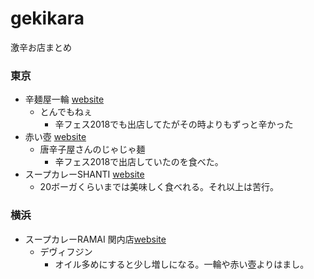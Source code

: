 # gekikara
激辛お店まとめ

### 東京
- 辛麺屋一輪 [website](https://www.syokuraku-web.com/bar-restaurant/13076/)
  - とんでもねぇ
    - 辛フェス2018でも出店してたがその時よりもずっと辛かった
- 赤い壺 [website](https://tabelog.com/tokyo/A1306/A130602/13153198/)
  - 唐辛子屋さんのじゃじゃ麺
    - 辛フェス2018で出店していたのを食べた。
- スープカレーSHANTI [website](http://www.shanticurry.com/)
  - 20ボーガくらいまでは美味しく食べれる。それ以上は苦行。

### 横浜
- スープカレーRAMAI 関内店[website](http://www.ramai.co.jp/shop_yokohama.html)
  - デヴィフジン
    - オイル多めにすると少し増しになる。一輪や赤い壺よりはまし。
